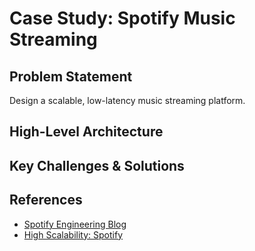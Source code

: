 # Case Study: Spotify Music Streaming

## Problem Statement
Design a scalable, low-latency music streaming platform.

## High-Level Architecture

## Key Challenges & Solutions

## References
- [Spotify Engineering Blog](https://engineering.atspotify.com/)
- [High Scalability: Spotify](http://highscalability.com/blog/2014/11/17/spotify-architecture-leveraging-the-cloud.html)
